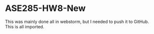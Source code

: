 # ASE285-HW8-New

This was mainly done all in webstorm, but I needed to push it to GitHub.
This is all imported.
